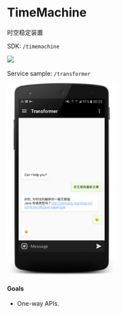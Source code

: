 # TimeMachine
时空稳定装置

SDK:
`/timemachine`

![](http://ww4.sinaimg.cn/large/86e2ff85gw1f4v7bs90wgj215w0s0te3.jpg)

Service sample:
`/transformer`

<img src="/transformer/screenshot.png" width=256 height=449/>

#### Goals
- One-way APIs.



